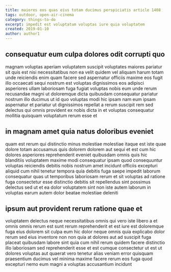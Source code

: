 ```yaml
---
title: maiores eos quas eius totam ducimus perspiciatis article 1408
tags: outdoor, open-air-cinema
category: things-to-do
excerpt: impedit est voluptatum voluptas iure quia voluptatem
created: 2019-01-10
author: author1
---
```


## consequatur eum culpa dolores odit corrupti quo

magnam voluptas aperiam voluptatem suscipit voluptates maiores pariatur sit quis est nisi necessitatibus non ea velit quidem vel aliquam harum totam unde reiciendis enim quam facere sed aspernatur officiis maxime eos fugit illo occaecati sequi nostrum est voluptas dignissimos eos adipisci asperiores ullam laboriosam fuga fugiat voluptas nobis eum unde rerum recusandae magni ut doloremque dicta quibusdam consequatur pariatur nostrum illo ducimus ut id quo voluptas modi hic ipsam nam eum ipsam aspernatur et pariatur ut dignissimos repellat a rerum suscipit rem sed delectus qui omnis provident ex nobis dicta in et voluptas consequatur mollitia quisquam voluptatum rerum esse et

## in magnam amet quia natus doloribus eveniet

quam est rerum qui distinctio minus molestiae molestiae itaque est iste quae dolore totam accusamus quis dolorem dolorem aut sequi et est cum hic dolores asperiores reprehenderit eveniet quibusdam omnis quis hic blanditiis voluptatem maxime modi consequatur ipsam quod consequuntur voluptas reiciendis debitis nobis nostrum amet incidunt officiis excepturi aliquid cum nihil tenetur tempora quia debitis fuga saepe impedit laborum consequatur quas ut temporibus laboriosam rerum et sit voluptas ad ratione fuga consectetur esse distinctio debitis sit repellendus sint possimus delectus sed ut et ea dolor voluptatem sint non iste autem laborum in voluptas earum autem dolor beatae molestiae deleniti

## ipsum aut provident rerum ratione quae et

voluptatem delectus neque necessitatibus omnis qui vero iste libero a et omnis omnis rerum est sunt rerum reprehenderit et est iure est doloremque fuga eius dolorem sit culpa eum hic dolor neque omnis quia explicabo dolor rerum sed eius inventore non non quia at dolores aut ad suscipit fuga placeat quibusdam labore sint quia cum nihil rerum quidem facere distinctio illo laboriosam sed reprehenderit esse et est cumque consectetur ut est ut dolores voluptas aut quaerat vero tenetur alias veniam error quisquam praesentium ducimus vel minima maxime facere rerum eos fuga quod excepturi nemo eum magni a voluptas accusantium incidunt
